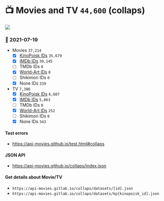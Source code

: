 # :tv: Movies and TV `44,600` (collaps)

<a href="https://API-Movies.github.io"><img src="https://API-Movies.github.io/banner.png?cache"></a>

### :date: 2021-07-19
- Movies `37,214`
  - [x] <a href="https://API-Movies.github.io/collaps/movie_kinopoisk_ids.json">KinoPoisk IDs</a> `35,679`
  - [x] <a href="https://API-Movies.github.io/collaps/movie_imdb_ids.json">IMDb IDs</a> `30,145`
  - [ ] TMDb IDs `0`
  - [x] <a href="https://API-Movies.github.io/collaps/movie_world_art_ids.json">World-Art IDs</a> `8`
  - [ ] Shikimori IDs `0`
  - [x] None IDs `339`
- TV `7,386`
  - [x] <a href="https://API-Movies.github.io/collaps/tv_kinopoisk_ids.json">KinoPoisk IDs</a> `6,607`
  - [x] <a href="https://API-Movies.github.io/collaps/tv_imdb_ids.json">IMDb IDs</a> `5,863`
  - [ ] TMDb IDs `0`
  - [x] <a href="https://API-Movies.github.io/collaps/tv_world_art_ids.json">World-Art IDs</a> `252`
  - [ ] Shikimori IDs `0`
  - [x] None IDs `343`
#### Test errors
- <a href='https://api-movies.github.io/test.html#collaps'>https://api-movies.github.io/test.html#collaps</a>
#### JSON API
- <a href='https://api-movies.github.io/collaps/index.json'>https://api-movies.github.io/collaps/index.json</a>
#### Get details about Movie/TV
- `https://api-movies.gitlab.io/collaps/datasets/[id].json`
- `https://api-movies.gitlab.io/collaps/datasets/kp[kinopoisk_id].json`
